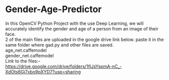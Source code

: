 # Gender-Age-Predictor
In this OpenCV Python Project with the use Deep Learning, we will accurately identify the gender and age of a person from an image of their face.<br/>
2 of the main files are uploaded in the google drive link below. paste it in the same folder where gad.py and other files are saved.<br/>
age_net.caffemodel<br/>
gender_net.caffemodel<br/>
Link to the files:-<br/>
https://drive.google.com/drive/folders/1fIJsYspmA-nC_-XdOts6Gj7xbo9pXYD7?usp=sharing 
